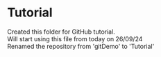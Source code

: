 # Tutorial
Created this folder for GitHub tutorial.<br>
Will start using this file from today on 26/09/24<br>
Renamed the repository from 'gitDemo' to 'Tutorial'
